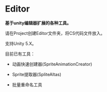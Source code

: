 # Editor

**基于unity编辑器扩展的各种工具。**

请在Project创建Editor文件夹，将CS代码文件放入。

支持Unity 5.X。

目前已有工具：

* 动画快速创建器(SpriteAnimationCreator)

* Sprite提取器(SpliteAltas)

* 批量重命名工具
